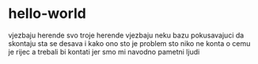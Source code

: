 # hello-world
vjezbaju herende svo troje
herende vjezbaju neku bazu pokusavajuci da skontaju sta se desava i kako
ono sto je problem sto niko ne konta o cemu je rijec
a trebali bi kontati jer smo mi navodno pametni ljudi
